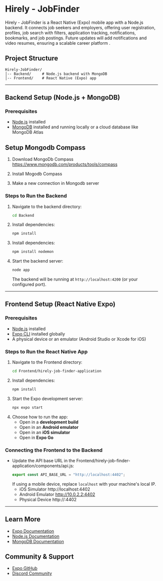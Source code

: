 # Hirely - JobFinder

Hirely - JobFinder is a React Native (Expo) mobile app with a Node.js backend. It connects job seekers and employers, offering user registration, profiles, job search with filters, application tracking, notifications, bookmarks, and job postings. Future updates will add notifications and video resumes, ensuring a scalable career platform .

## Project Structure

```
Hirely-JobFinder/
│-- Backend/     # Node.js backend with MongoDB
│-- Frontend/    # React Native (Expo) app
```

---

## Backend Setup (Node.js + MongoDB)

### Prerequisites

- [Node.js](https://nodejs.org/) installed
- [MongoDB](https://www.mongodb.com/) installed and running locally or a cloud database like MongoDB Atlas

## Setup Mongodb Compass

1. Download MongoDb Compass
   https://www.mongodb.com/products/tools/compass

2. Install Mogodb Compass

3. Make a new connection in Mongodb server

### Steps to Run the Backend

1. Navigate to the backend directory:
   ```bash
   cd Backend
   ```
2. Install dependencies:
   ```bash
   npm install
   ```
3. Install dependencies:
   ```bash
   npm install nodemon
   ```
4. Start the backend server:
   ```bash
   node app
   ```
   The backend will be running at `http://localhost:4200` (or your configured port).

---

## Frontend Setup (React Native Expo)

### Prerequisites

- [Node.js](https://nodejs.org/) installed
- [Expo CLI](https://docs.expo.dev/get-started/installation/) installed globally
- A physical device or an emulator (Android Studio or Xcode for iOS)

### Steps to Run the React Native App

1. Navigate to the Frontend directory:
   ```bash
   cd Frontend/hirely-job-finder-application
   ```
2. Install dependencies:
   ```bash
   npm install
   ```
3. Start the Expo development server:
   ```bash
   npx expo start
   ```
4. Choose how to run the app:
   - Open in a **development build**
   - Open in an **Android emulator**
   - Open in an **iOS simulator**
   - Open in **Expo Go**

### Connecting the Frontend to the Backend

- Update the API base URL in the Frontend/hirely-job-finder-application/components/api.js:
  ```js
  export const API_BASE_URL = "http://localhost:4402";
  ```
  If using a mobile device, replace `localhost` with your machine's local IP.
  - iOS Simulator http://localhost:4402
  - Android Emulator http://10.0.2.2:4402
  - Physical Device http://<your-local-IP>:4402

---

## Learn More

- [Expo Documentation](https://docs.expo.dev/)
- [Node.js Documentation](https://nodejs.org/en/docs/)
- [MongoDB Documentation](https://www.mongodb.com/docs/)

## Community & Support

- [Expo GitHub](https://github.com/expo/expo)
- [Discord Community](https://chat.expo.dev)
